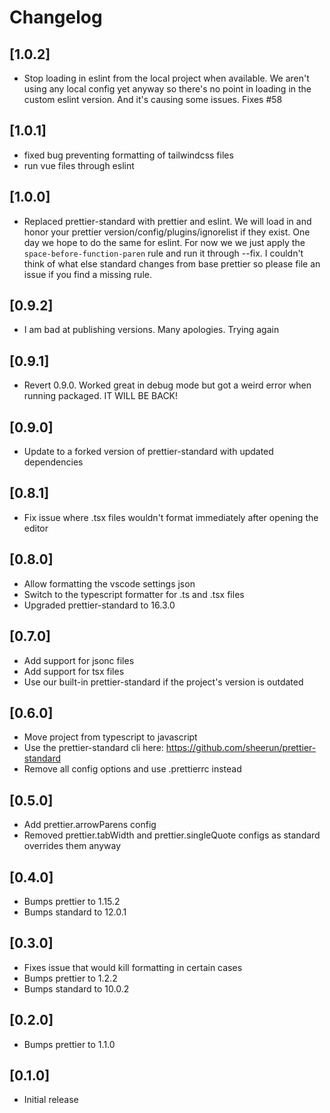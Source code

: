 # Changelog

## [1.0.2]

- Stop loading in eslint from the local project when available. We aren't using any local config yet anyway so there's no point in loading in the custom eslint version. And it's causing some issues. Fixes #58

## [1.0.1]

- fixed bug preventing formatting of tailwindcss files
- run vue files through eslint

## [1.0.0]

- Replaced prettier-standard with prettier and eslint. We will load in and honor your prettier version/config/plugins/ignorelist if they exist. One day we hope to do the same for eslint. For now we we just apply the `space-before-function-paren` rule and run it through --fix. I couldn't think of what else standard changes from base prettier so please file an issue if you find a missing rule.

## [0.9.2]

- I am bad at publishing versions. Many apologies. Trying again

## [0.9.1]

- Revert 0.9.0. Worked great in debug mode but got a weird error when running packaged. IT WILL BE BACK!

## [0.9.0]

- Update to a forked version of prettier-standard with updated dependencies

## [0.8.1]

- Fix issue where .tsx files wouldn't format immediately after opening the editor

## [0.8.0]

- Allow formatting the vscode settings json
- Switch to the typescript formatter for .ts and .tsx files
- Upgraded prettier-standard to 16.3.0

## [0.7.0]

- Add support for jsonc files
- Add support for tsx files
- Use our built-in prettier-standard if the project's version is outdated

## [0.6.0]

- Move project from typescript to javascript
- Use the prettier-standard cli here: https://github.com/sheerun/prettier-standard
- Remove all config options and use .prettierrc instead

## [0.5.0]

- Add prettier.arrowParens config
- Removed prettier.tabWidth and prettier.singleQuote configs as standard overrides them anyway

## [0.4.0]

- Bumps prettier to 1.15.2
- Bumps standard to 12.0.1

## [0.3.0]

- Fixes issue that would kill formatting in certain cases
- Bumps prettier to 1.2.2
- Bumps standard to 10.0.2

## [0.2.0]

- Bumps prettier to 1.1.0

## [0.1.0]

- Initial release
